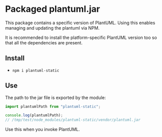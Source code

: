# Packaged plantuml.jar

This package contains a specific version of PlantUML. Using this enables managing and updating the plantuml via NPM.

It is recommended to install the platform-specific PlantUML version too so that all the dependencies are present.

## Install

* ```npm i plantuml-static```

## Use

The path to the jar file is exported by the module:

```js
import plantumlPath from "plantuml-static";

console.log(plantumlPath);
// /tmp/test/node_modules/plantuml-static/vendor/plantuml.jar
```

Use this when you invoke PlantUML.

